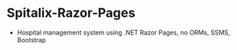 # Spitalix-Razor-Pages

- Hospital management system using .NET Razor Pages, no ORMs, SSMS, Bootstrap
